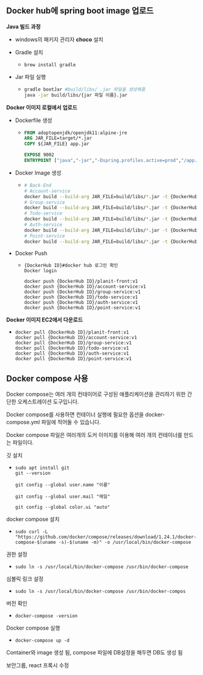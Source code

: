 ## Docker hub에  spring boot image 업로드

**Java 빌드 과정**

* windows의 패키지 관리자  **choco** 설치

* Gradle 설치
  * ```
    brew install gradle
    ```

* Jar 파일 실행

  * ```bash
    gradle bootJar #build/libs/ .jar 파일을 생성해줌
    java -jar build/libs/{jar 파일 이름}.jar
    ```

**Docker 이미지 로컬에서 업로드**

* Dockerfile 생성

  * ```dockerfile
    FROM adoptopenjdk/openjdk11:alpine-jre
    ARG JAR_FILE=target/*.jar
    COPY ${JAR_FILE} app.jar
    
    EXPOSE 9002
    ENTRYPOINT ["java","-jar","-Dspring.profiles.active=prod","/app.jar"]
    ```

* Docker Image 생성

  * ```bash
    # Back-End
    # Account-service
    docker build --build-arg JAR_FILE=build/libs/*.jar -t {DockerHub ID}/account-service:v1 .
    # Group-service
    docker build --build-arg JAR_FILE=build/libs/*.jar -t {DockerHub ID}/group-service:v1 .
    # Todo-service
    docker build --build-arg JAR_FILE=build/libs/*.jar -t {DockerHub ID}/todo-service:v1 .
    # Auth-service
    docker build --build-arg JAR_FILE=build/libs/*.jar -t {DockerHub ID}/auth-service:v1 .
    # Point-service
    docker build --build-arg JAR_FILE=build/libs/*.jar -t {DockerHub ID}/point-service:v1 .
    ```

* Docker Push

  * ```
    {DockerHub ID}#docker hub 로그인 확인
    Docker login
    
    docker push {DockerHub ID}/planit-front:v1
    docker push {DockerHub ID}/account-service:v1
    docker push {DockerHub ID}/group-service:v1
    docker push {DockerHub ID}/todo-service:v1
    docker push {DockerHub ID}/auth-service:v1
    docker push {DockerHub ID}/point-service:v1
    ```

**Docker 이미지 EC2에서 다운로드**

* ```
  docker pull {DockerHub ID}/planit-front:v1
  docker pull {DockerHub ID}/account-service:v1
  docker pull {DockerHub ID}/group-service:v1
  docker pull {DockerHub ID}/todo-service:v1
  docker pull {DockerHub ID}/auth-service:v1
  docker pull {DockerHub ID}/point-service:v1
  ```



## Docker compose 사용

Docker compose는 여러 개의 컨테이어로 구성된 애플리케이션을 관리하기 위한 간단한 오케스트레이션 도구입니다.

Docker compose를 사용하면 컨테이너 실행에 필요한 옵션을 docker-compose.yml 파일에 적어둘 수 있습니다.

Docker compose 파일은 여러개의 도커 이미지를 이용해 여러 개의 컨테이너를 만드는 파일이다.



깃 설치

* ```
  sudo apt install git
  git --version
  
  git config --global user.name "이름"
  
  git config --global user.mail "메일"
  
  git config --global color.ui "auto"
  ```



docker compose 설치

* ```
  sudo curl -L "https://github.com/docker/compose/releases/download/1.24.1/docker-compose-$(uname -s)-$(uname -m)" -o /usr/local/bin/docker-compose
  ```

권한 설정

* ```
  sudo ln -s /usr/local/bin/docker-compose /usr/bin/docker-compose
  ```

심볼릭 링크 설정

* ```
  sudo ln -s /usr/local/bin/docker-compose /usr/bin/docker-compos
  ```

버전 확인

* ```
  docker-compose -version 
  ```


Docker compose  실행

* ```
  docker-compose up -d
  ```

Container와 image 생성 됨, compose 파일에 DB설정을 해두면 DB도 생성 됨





보안그룹, react 프록시 수정